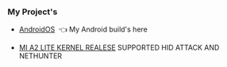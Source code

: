 ### My Project's
- [AndroidOS](https://github.com/AndroidOS-PRO) ᠌᠌ ᠌👈 My Android build's here

- [MI A2 LITE KERNEL REALESE](https://github.com/DEDSEC-ROMS/MagicKali_Kernel/releases) SUPPORTED HID ATTACK AND NETHUNTER 
